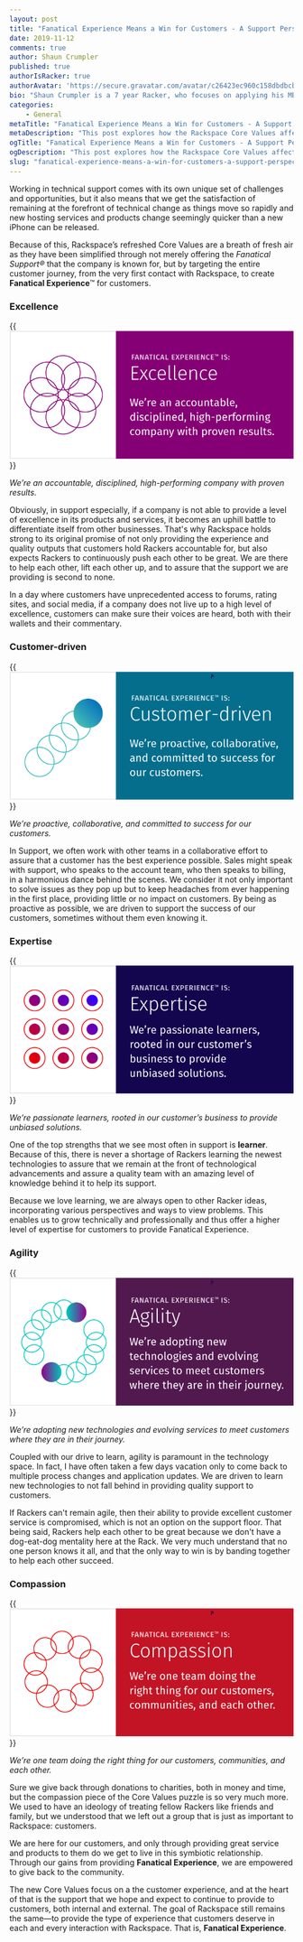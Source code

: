 ```yaml
---
layout: post
title: "Fanatical Experience Means a Win for Customers - A Support Perspective"
date: 2019-11-12
comments: true
author: Shaun Crumpler
published: true
authorIsRacker: true
authorAvatar: 'https://secure.gravatar.com/avatar/c26423ec960c158dbdbcbee1f61ea7b5'
bio: "Shaun Crumpler is a 7 year Racker, who focuses on applying his MBA to the technical space to evolve and transform processes, promoting change and agility.  His technical expertise spans Linux operating systems, the Rackspace Public Cloud infrastructure, and the AWS infrastructure.  He was awarded the Fanatical Jacket, Rackspace’s highest honor, because of the focus that he places on fanatically supporting not only external customers, but internal customers as well."
categories:
    - General
metaTitle: "Fanatical Experience Means a Win for Customers - A Support Perspective"
metaDescription: "This post explores how the Rackspace Core Values affect the Support team."
ogTitle: "Fanatical Experience Means a Win for Customers - A Support Perspective"
ogDescription: "This post explores how the Rackspace Core Values affect the Support team."
slug: "fanatical-experience-means-a-win-for-customers-a-support-perspective"
---
```


Working in technical support comes with its own unique set of challenges and opportunities, but it also means that we get the satisfaction of remaining at the forefront of technical change as things move so rapidly and new hosting services and products change seemingly quicker than a new iPhone can be released.

<!--more-->

Because of this, Rackspace’s refreshed Core Values are a breath of fresh air as they have been simplified through not merely offering the *Fanatical Support&reg;* that the company is known for, but by targeting the entire customer journey, from the very first contact with Rackspace, to create **Fanatical Experience**&trade; for customers.

### Excellence

{{<img src="CV-Excellence.png" title="" alt="">}}

*We’re an accountable, disciplined, high-performing company with proven results.*

Obviously, in support especially, if a company is not able to provide a level of excellence in its products and services, it becomes an uphill battle to differentiate itself from other businesses. That's why Rackspace holds strong to its original promise of not only providing the experience and quality outputs that customers hold Rackers accountable for, but also expects Rackers to continuously push each other to be great. We are there to help each other, lift each other up, and to assure that the support we are providing is second to none.

In a day where customers have unprecedented access to forums, rating sites, and social media, if a company does not live up to a high level of excellence, customers can make sure their voices are heard, both with their wallets and their commentary.

### Customer-driven

{{<img src="CV-CustomerDriven.png" title="" alt="">}}

*We’re proactive, collaborative, and committed to success for our customers.*

In Support, we often work with other teams in a collaborative effort to assure that a customer has the best experience possible. Sales might speak with support, who speaks to the account team, who then speaks to billing, in a harmonious dance behind the scenes.  We consider it not only important to solve issues as they pop up but to keep headaches from ever happening in the first place, providing little or no impact on customers. By being as proactive as possible, we are driven to support the success of our customers, sometimes without them even knowing it.

### Expertise

{{<img src="CV-Expertise.png" title="" alt="">}}

*We’re passionate learners, rooted in our customer’s business to provide unbiased solutions.*

One of the top strengths that we see most often in support is **learner**.  Because of this, there is never a shortage of Rackers learning the newest technologies to assure that we remain at the front of technological advancements and assure a quality team with an amazing level of knowledge behind it to help its support.

Because we love learning, we are always open to other Racker ideas, incorporating various perspectives and ways to view problems. This enables us to grow technically and professionally and thus offer a higher level of expertise for customers to provide Fanatical Experience.

### Agility

{{<img src="CV-Agility.png" title="" alt="">}}

*We’re adopting new technologies and evolving services to meet customers where they are in their journey.*

Coupled with our drive to learn, agility is paramount in the technology space. In fact, I have often taken a few days vacation only to come back to multiple process changes and application updates.  We are driven to learn new technologies to not fall behind in providing quality support to customers.

If Rackers can't remain agile, then their ability to provide excellent customer service is compromised, which is not an option on the support floor. That being said, Rackers help each other to be great because we don't have a dog-eat-dog mentality here at the Rack. We very much understand that no one person knows it all, and that the only way to win is by banding together to help each other succeed.

### Compassion

{{<img src="CV-Compassion.png" title="" alt="">}}

*We’re one team doing the right thing for our customers, communities, and each other.*

Sure we give back through donations to charities, both in money and time, but the compassion piece of the Core Values puzzle is so very much more. We used to have an ideology of treating fellow Rackers like friends and family, but we understood that we left out a group that is just as important to Rackspace: customers.

We are here for our customers, and only through providing great service and products to them do we get to live in this symbiotic relationship. Through our gains from providing **Fanatical Experience**, we are empowered to give back to the community.

The new Core Values focus on a the customer experience, and at the heart of that is the support that we hope and expect to continue to provide to customers, both internal and external. The goal of Rackspace still remains the same&mdash;to provide the type of experience that customers deserve in each and every interaction with Rackspace. That is, **Fanatical Experience**.
